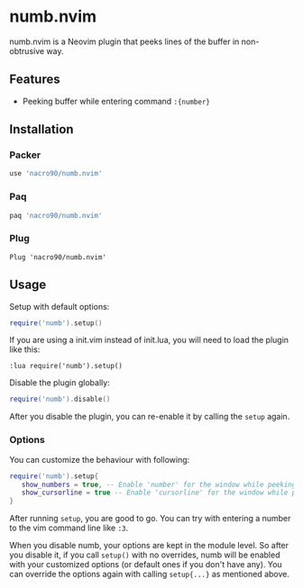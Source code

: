 # numb.nvim

numb.nvim is a Neovim plugin that peeks lines of the buffer in non-obtrusive
way.

## Features

- Peeking buffer while entering command `:{number}`

<script src="https://gist.github.com/nacro90/d9fa04d88d3f757b9ba899fd38866405.js"></script>

## Installation

### Packer

```lua
use 'nacro90/numb.nvim'
```

### Paq

```lua
paq 'nacro90/numb.nvim'
```

### Plug

```viml
Plug 'nacro90/numb.nvim'
```

## Usage

Setup with default options:

```lua
require('numb').setup()
```

If you are using a init.vim instead of init.lua, you will need to load the plugin like this:

```Vimscript
:lua require('numb').setup()
```

Disable the plugin globally:

```lua
require('numb').disable()
```

After you disable the plugin, you can re-enable it by calling the `setup` again.

### Options

You can customize the behaviour with following:

```lua
require('numb').setup{
   show_numbers = true, -- Enable 'number' for the window while peeking
   show_cursorline = true -- Enable 'cursorline' for the window while peeking
}
```

After running `setup`, you are good to go. You can try with entering a number to
the vim command line like `:3`.

When you disable numb, your options are kept in the module level. So after you
disable it, if you call `setup()` with no overrides, numb will be enabled with
your customized options (or default ones if you don't have any). You can
override the options again with calling `setup{...}` as mentioned above.

